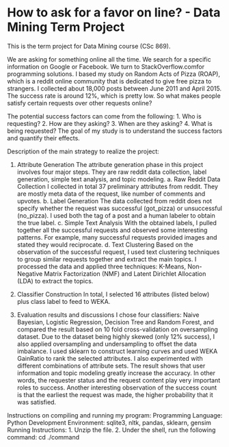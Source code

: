 # How to ask for a favor on line? - Data Mining Term Project
This is the term project for Data Mining course (CSc 869).

We are asking for something online all the time. We search for a specific information on ​Google​ or Facebook​. We turn to ​StackOverflow.com​ for programming solutions. I based my study on Random Acts of Pizza (ROAP), which is a ​reddit​ online community that is dedicated to give free pizza to strangers. I collected about 18,000 posts between June 2011 and April 2015. The success rate is around 12%, which is pretty low. So what makes people satisfy certain requests over other requests online?

The potential success factors can come from the following:
    1. Who is requesting?
    2. How are they asking?
    3. When are they asking?
    4. What is being requested?
The goal of my study is to understand the success factors and quantify their effects.

Description of the main strategy to realize the project:
1. Attribute Generation
  The attribute generation phase in this project involves four major steps. They are raw ​reddit ​data collection, label generation, simple text analysis, and topic modeling.
    a. Raw Reddit Data Collection
      I collected in total 37 preliminary attributes from reddit. They are mostly meta data of the request, like number of comments and upvotes.
    b. Label Generation
      The data collected from reddit does not specify whether the request was successful (got_pizza) or unsuccessful (no_pizza). I used both the tag of a post and a human labeler to obtain the true label.
    c. Simple Text Analysis
      With the obtained labels, I pulled together all the successful requests and observed some interesting patterns. For example, many successful requests provided images and stated they would reciprocate.
    d. Text Clustering
      Based on the observation of the successful request, I used text clustering techniques to group similar requests together and extract the main topics. I processed the data and applied three techniques: K-Means, Non-Negative Matrix Factorization (NMF) and Latent Dirichlet Allocation (LDA) to extract the topics.

2. Classifier Construction
  In total, I selected 16 attributes (listed below) plus class label to feed to WEKA.
3. Evaluation results and discussions
  I chose four classifiers: Naive Bayesian, Logistic Regression, Decision Tree and Random Forest, and compared the result based on 10 fold cross-validation on oversampling dataset.
  Due to the dataset being highly skewed (only 12% success), I also applied oversampling and undersampling to offset the data imbalance.
  I used sklearn to construct learning curves and used WEKA GainRatio to rank the selected attributes.
  I also experimented with different combinations of attribute sets. The result shows that user information and topic modeling greatly increase the accuracy. In other words, the requester status and the request content play very important roles to success.
  Another interesting observation of the success count is that the earliest the request was made, the higher probability that it was satisfied.


Instructions on compiling and running my program:
  Programming Language: Python
  Development Environment: sqlite3, nltk, pandas, sklearn, gensim 
  Running Instructions:
  	1. Unzip the file.
  	2. Under the shell, run the following command:
  	   cd <the newly created directory>
  	   ./command
